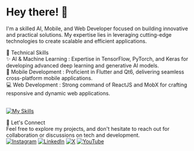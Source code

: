 # Hey there! 👋 <br>

I'm a skilled AI, Mobile, and Web Developer focused on building innovative and practical solutions. My expertise lies in leveraging cutting-edge technologies to create scalable and efficient applications.

🚀 Technical Skills<br>
✨ AI & Machine Learning : Expertise in TensorFlow, PyTorch, and Keras for developing advanced deep learning and generative AI models.<br>
📱  Mobile Development     : Proficient in Flutter and Qt6, delivering seamless cross-platform mobile applications.<br>
💻 Web Development       : Strong command of ReactJS and MobX for crafting responsive and dynamic web applications.<br><br>


[![My Skills](https://skillicons.dev/icons?i=kubernetes,docker,pytorch,c,anaconda,androidstudio,azure,bash,bootstrap,cpp,css,dart,django,docker,figma,git,flask,flutter,gradle,graphql,gtk,html,java,js,kali,kubernetes,linux,matlab,maven,mongodb,mysql,nodejs,opencv,py,qt,react,rust,sklearn,selenium,tensorflow&perline=10)]([https://skillicons.dev](https://github.com/HemantKArya?tab=repositories))


🤝 Let's Connect<br>
Feel free to explore my projects, and don't hesitate to reach out for collaboration or discussions on tech and development.<br>
[![Instagram](https://img.shields.io/badge/Instagram-%23E4405F.svg?style=for-the-badge&logo=Instagram&logoColor=white)](https://instagram.com/iamhemantindia) [![LinkedIn](https://img.shields.io/badge/linkedin-%230077B5.svg?style=for-the-badge&logo=linkedin&logoColor=white)](https://linkedin.com/in/iamhemantin) [![X](https://img.shields.io/badge/X-%23000000.svg?style=for-the-badge&logo=X&logoColor=white)](https://x.com/iamhemantindia) [![YouTube](https://img.shields.io/badge/YouTube-%23FF0000.svg?style=for-the-badge&logo=YouTube&logoColor=white)](https://youtube.com/@LogicalSpot) 
